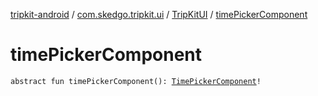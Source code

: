 [tripkit-android](../../index.md) / [com.skedgo.tripkit.ui](../index.md) / [TripKitUI](index.md) / [timePickerComponent](./time-picker-component.md)

# timePickerComponent

`abstract fun timePickerComponent(): `[`TimePickerComponent`](../../com.skedgo.tripkit.ui.core.module/-time-picker-component/index.md)`!`